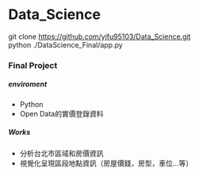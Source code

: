 # Data_Science

 git clone https://github.com/yjfu95103/Data_Science.git  
 python ./DataScience_Final/app.py


### Final Project   
##### enviroment
   - Python  
   - Open Data的實價登錄資料  
   
##### Works   
   - 分析台北市區域和房價資訊
   - 視覺化呈現區段地點資訊（房屋價錢，房型，車位...等）
   
   
